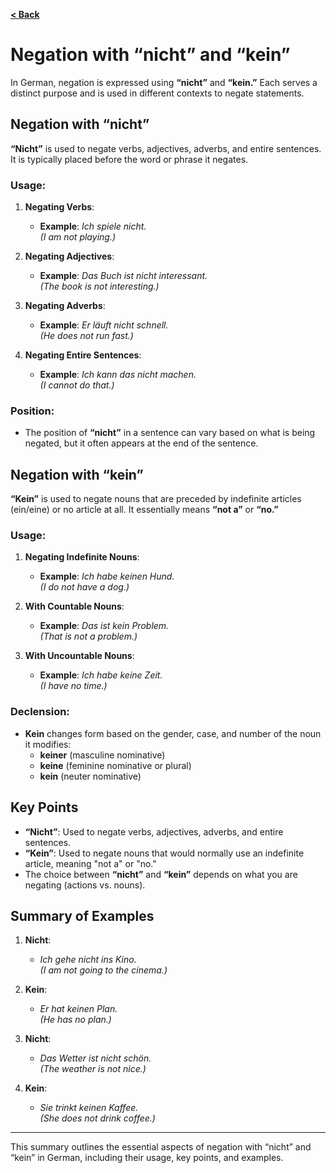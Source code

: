 [**< Back**](../Readme.md)


# Negation with “nicht” and “kein”

In German, negation is expressed using **“nicht”** and **“kein.”** Each serves a distinct purpose and is used in different contexts to negate statements.

## Negation with “nicht”

**“Nicht”** is used to negate verbs, adjectives, adverbs, and entire sentences. It is typically placed before the word or phrase it negates.

### Usage:

1. **Negating Verbs**: 
   - **Example**: *Ich spiele nicht.*  
     *(I am not playing.)*

2. **Negating Adjectives**: 
   - **Example**: *Das Buch ist nicht interessant.*  
     *(The book is not interesting.)*

3. **Negating Adverbs**: 
   - **Example**: *Er läuft nicht schnell.*  
     *(He does not run fast.)*

4. **Negating Entire Sentences**: 
   - **Example**: *Ich kann das nicht machen.*  
     *(I cannot do that.)*

### Position:
- The position of **“nicht”** in a sentence can vary based on what is being negated, but it often appears at the end of the sentence.

## Negation with “kein”

**“Kein”** is used to negate nouns that are preceded by indefinite articles (ein/eine) or no article at all. It essentially means **“not a”** or **“no.”**

### Usage:

1. **Negating Indefinite Nouns**:
   - **Example**: *Ich habe keinen Hund.*  
     *(I do not have a dog.)*

2. **With Countable Nouns**:
   - **Example**: *Das ist kein Problem.*  
     *(That is not a problem.)*

3. **With Uncountable Nouns**:
   - **Example**: *Ich habe keine Zeit.*  
     *(I have no time.)*

### Declension:
- **Kein** changes form based on the gender, case, and number of the noun it modifies:
  - **keiner** (masculine nominative)
  - **keine** (feminine nominative or plural)
  - **kein** (neuter nominative)

## Key Points

- **“Nicht”**: Used to negate verbs, adjectives, adverbs, and entire sentences.
- **“Kein”**: Used to negate nouns that would normally use an indefinite article, meaning "not a" or "no."
- The choice between **“nicht”** and **“kein”** depends on what you are negating (actions vs. nouns).

## Summary of Examples

1. **Nicht**: 
   - *Ich gehe nicht ins Kino.*  
     *(I am not going to the cinema.)*

2. **Kein**: 
   - *Er hat keinen Plan.*  
     *(He has no plan.)*

3. **Nicht**: 
   - *Das Wetter ist nicht schön.*  
     *(The weather is not nice.)*

4. **Kein**: 
   - *Sie trinkt keinen Kaffee.*  
     *(She does not drink coffee.)*

---

This summary outlines the essential aspects of negation with “nicht” and “kein” in German, including their usage, key points, and examples.
